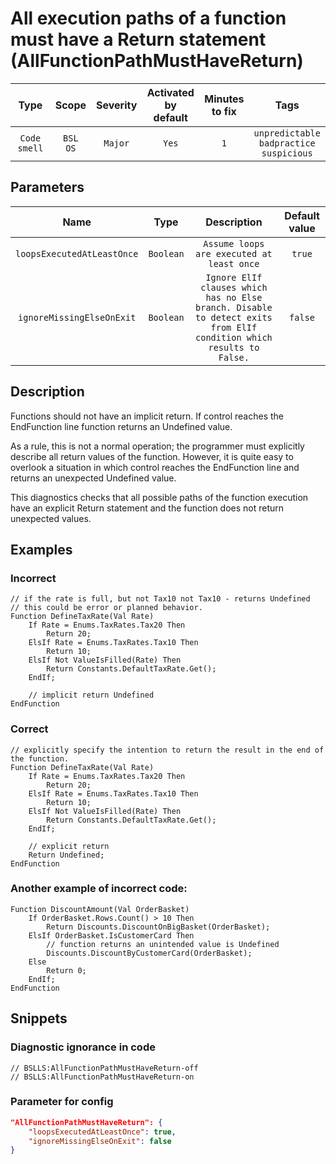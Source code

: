# All execution paths of a function must have a Return statement (AllFunctionPathMustHaveReturn)

|     Type     |        Scope        | Severity | Activated<br>by default | Minutes<br>to fix |                             Tags                             |
|:------------:|:-------------------:|:--------:|:-----------------------------:|:-----------------------:|:------------------------------------------------------------:|
| `Code smell` | `BSL`<br>`OS` | `Major`  |             `Yes`             |           `1`           | `unpredictable`<br>`badpractice`<br>`suspicious` |

## Parameters


|            Name            |   Type    |                                                     Description                                                     | Default value |
|:--------------------------:|:---------:|:-------------------------------------------------------------------------------------------------------------------:|:-------------:|
| `loopsExecutedAtLeastOnce` | `Boolean` |                                      `Assume loops are executed at least once`                                      |    `true`     |
| `ignoreMissingElseOnExit`  | `Boolean` | `Ignore ElIf clauses which has no Else branch. Disable to detect exits from ElIf condition which results to False.` |    `false`    |
<!-- Блоки выше заполняются автоматически, не трогать -->
## Description
Functions should not have an implicit return. If control reaches the EndFunction line function returns an Undefined value.

As a rule, this is not a normal operation; the programmer must explicitly describe all return values of the function. However, it is quite easy to overlook a situation in which control reaches the EndFunction line and returns an unexpected Undefined value.

This diagnostics checks that all possible paths of the function execution have an explicit Return statement and the function does not return unexpected values.

## Examples

### Incorrect

```bsl
// if the rate is full, but not Tax10 not Tax10 - returns Undefined
// this could be error or planned behavior.
Function DefineTaxRate(Val Rate)
    If Rate = Enums.TaxRates.Tax20 Then
        Return 20;
    ElsIf Rate = Enums.TaxRates.Tax10 Then
        Return 10;
    ElsIf Not ValueIsFilled(Rate) Then
        Return Constants.DefaultTaxRate.Get();
    EndIf;

    // implicit return Undefined
EndFunction
```

### Correct

```
// explicitly specify the intention to return the result in the end of the function.
Function DefineTaxRate(Val Rate)
    If Rate = Enums.TaxRates.Tax20 Then
        Return 20;
    ElsIf Rate = Enums.TaxRates.Tax10 Then
        Return 10;
    ElsIf Not ValueIsFilled(Rate) Then
        Return Constants.DefaultTaxRate.Get();
    EndIf;

    // explicit return
    Return Undefined;
EndFunction
```

### Another example of incorrect code:

```bsl
Function DiscountAmount(Val OrderBasket)
    If OrderBasket.Rows.Count() > 10 Then
        Return Discounts.DiscountOnBigBasket(OrderBasket);
    ElsIf OrderBasket.IsCustomerCard Then
        // function returns an unintended value is Undefined
        Discounts.DiscountByCustomerCard(OrderBasket);
    Else 
        Return 0;
    EndIf;
EndFunction
```

## Snippets

<!-- Блоки ниже заполняются автоматически, не трогать -->
### Diagnostic ignorance in code

```bsl
// BSLLS:AllFunctionPathMustHaveReturn-off
// BSLLS:AllFunctionPathMustHaveReturn-on
```

### Parameter for config

```json
"AllFunctionPathMustHaveReturn": {
    "loopsExecutedAtLeastOnce": true,
    "ignoreMissingElseOnExit": false
}
```
